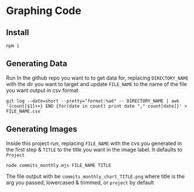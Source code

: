 # Graphing Code

## Install
```
npm i
```

## Generating Data

Run In the github repo you want to to get data for, replacing `DIRECTORY_NAME` with the dir you want to target
and update `FILE_NAME` to the name of the file you want output in csv format
```
git log --date=short --pretty="format:%ad" -- DIRECTORY_NAME | awk '{count[$1]++} END {for(date in count) print date "," count[date]}' > FILE_NAME.csv
```

## Generating Images
Inside this project run, replacing `FILE_NAME` with the cvs you generated in the first step & `TITLE` 
to the title you want in the image label. It defaults to `Project`

```
node commits_monthly.mjs FILE_NAME TITLE
```

The file output with be `commits_monthly_chart_TITLE.png` where title is the arg you passed, lowercased & trimmed, or `project` by default